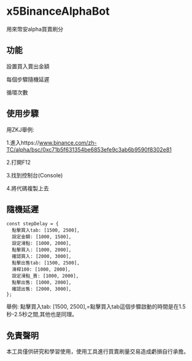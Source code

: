 # x5BinanceAlphaBot

用來幣安alpha買賣刷分

## 功能

設置買入賣出金額

每個步驟隨機延遲

循環次數

## 使用步驟

用ZKJ舉例:

1.進入https://www.binance.com/zh-TC/alpha/bsc/0xc71b5f631354be6853efe9c3ab6b9590f8302e81

2.打開F12

3.找到控制台(Console)

4.將代碼複製上去

## 隨機延遲

```
const stepDelay = {
  點擊買入tab: [1500, 2500],
  設定金額: [1000, 1500],
  設定滑點: [1000, 2000],
  點擊買入: [1000, 2000],
  確認買入: [2000, 3000],
  點擊出售tab: [1500, 2500],
  滑桿100: [1000, 2000],
  設定滑點_賣: [1000, 2000],
  點擊出售: [1000, 2000],
  確認出售: [2000, 3000],
};
```
舉例:
點擊買入tab: [1500, 2500],=點擊買入tab這個步驟啟動的時間是在1.5秒-2.5秒之間,其他也是同理。

## 免責聲明

本工具僅供研究和學習使用，使用工具進行買賣刷量交易造成虧損自行承擔。
